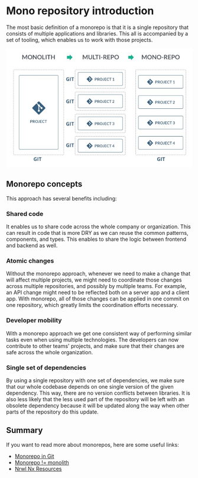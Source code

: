 # Mono repository introduction

The most basic definition of a monorepo is that it is a single repository that consists of multiple applications and libraries. This all is accompanied by a set of tooling, which enables us to work with those
projects.

![monorepo](./images/monorepo.jpeg)

## Monorepo concepts

This approach has several benefits including:

### Shared code

It enables us to share code across the whole company or organization. This can result in code that is more DRY as we can reuse the common patterns, components, and types. This enables to share the logic between frontend and backend as well.

### Atomic changes

Without the monorepo approach, whenever we need to make a change that will affect multiple projects, we might need to coordinate those changes across multiple repositories, and possibly by multiple teams. For example, an API change might need to be reflected both on a server app and a client app. With monorepo, all of those changes can be applied in one commit on one repository, which greatly limits the coordination efforts necessary.

### Developer mobility

With a monorepo approach we get one consistent way of performing similar tasks even when using multiple technologies. The developers can now contribute to other teams' projects, and make sure that their changes are safe across the whole organization.

### Single set of dependencies

By using a single repository with one set of dependencies, we make sure that our whole codebase depends on one single version of the given dependency. This way, there are no version conflicts between libraries. It is also less likely that the less used part of the repository will be left with an obsolete dependency because it will be updated along the way when other parts of the repository do this update.

## Summary

If you want to read more about monorepos, here are some useful links:

- [Monorepo in Git](https://www.atlassian.com/git/tutorials/monorepos)
- [Monorepo != monolith](https://blog.nrwl.io/misconceptions-about-monorepos-monorepo-monolith-df1250d4b03c)
- [Nrwl Nx Resources](https://nx.dev/latest/angular/getting-started/resources)
